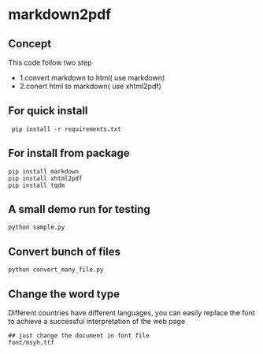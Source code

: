 # markdown2pdf

## Concept
This code follow two step


* 1.convert markdown to html( use markdown)
* 2.conert html to markdown( use xhtml2pdf)

## For quick install
```
 pip install -r requirements.txt
```

## For install from package
```
pip install markdown
pip install xhtml2pdf
pip install tqdm
```

## A small demo run for testing
```
python sample.py
```

## Convert bunch of files
```
python convert_many_file.py
```

## Change the word type
Different countries have different languages, you can easily replace the font to achieve a successful interpretation of the web page
```
## just change the document in font file
font/msyh.ttf
```
